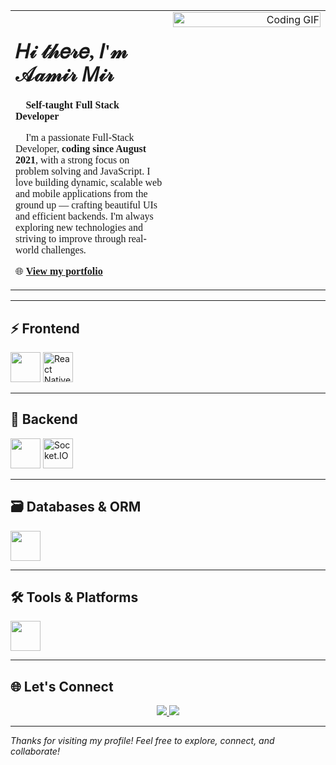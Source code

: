<!-- Intro Section with GIF on the Right -->

  <table width="100%">
    <tr>
      <td align="left" valign="top" width="50%" style="font-family:Georgia, 'Lucida Handwriting', cursive;">
        <h1>𝐻𝒾  𝓉𝒽𝑒𝓇𝑒, 𝐼'𝓂 𝒜𝒶𝓂𝒾𝓇 𝑀𝒾𝓇 👋 </h1>
        <strong style="font-family:inherit">🚀 Self-taught Full Stack Developer</strong>
        <p style="font-family:inherit;">🧠 I'm a passionate Full-Stack Developer, <strong>coding since August 2021</strong>, with a strong focus on problem solving and JavaScript. I love building dynamic, scalable web and mobile applications from the ground up — crafting beautiful UIs and efficient backends. I'm always exploring new technologies and striving to improve through real-world challenges.</p>
        <p style="font-family:inherit;">🌐 <a href="https://personal-portfolio-blond-sigma.vercel.app" target="_blank"><strong>View my portfolio</strong></a></p>
      </td>
      <td align="right" valign="top" width="50%">
        <img src="https://res.cloudinary.com/dhh1jotfq/image/upload/v1753221861/Animation_cbcs3z.gif" alt="Coding GIF" width="100%" />
      </td>
    </tr>
  </table>



---

## ⚡ Frontend

<p align="left">
  <img src="https://skillicons.dev/icons?i=react,nextjs,redux,typescript,javascript,sass,framer" height="48" />
  <img src="https://raw.githubusercontent.com/rahulbanerjee26/githubAboutMeGenerator/main/icons/reactnative.svg" height="48" title="React Native" />
</p>

---

## 🔧 Backend

<p align="left">
  <img src="https://skillicons.dev/icons?i=nodejs,express,firebase,graphql,redis" height="48" />
  <img src="https://upload.wikimedia.org/wikipedia/commons/9/96/Socket-io.svg" height="48" title="Socket.IO" />
</p>

---

## 🗃️ Databases & ORM

<p align="left">
  <img src="https://skillicons.dev/icons?i=mongodb,mysql,postgres,prisma" height="48" />
</p>

---

## 🛠️ Tools & Platforms

<p align="left">
  <img src="https://skillicons.dev/icons?i=git,github,vercel,postman,vscode" height="48" />
</p>

---

## 🌐 Let's Connect

<p align="center">
  <a href="https://personal-portfolio-blond-sigma.vercel.app" target="_blank">
    <img src="https://img.shields.io/badge/Portfolio-%23000000.svg?style=for-the-badge&logo=vercel&logoColor=white" />
  </a>
  <a href="https://github.com/aamirmir" target="_blank">
    <img src="https://img.shields.io/badge/GitHub-%23181717.svg?style=for-the-badge&logo=github&logoColor=white" />
  </a>
</p>

---

_Thanks for visiting my profile! Feel free to explore, connect, and collaborate!_
